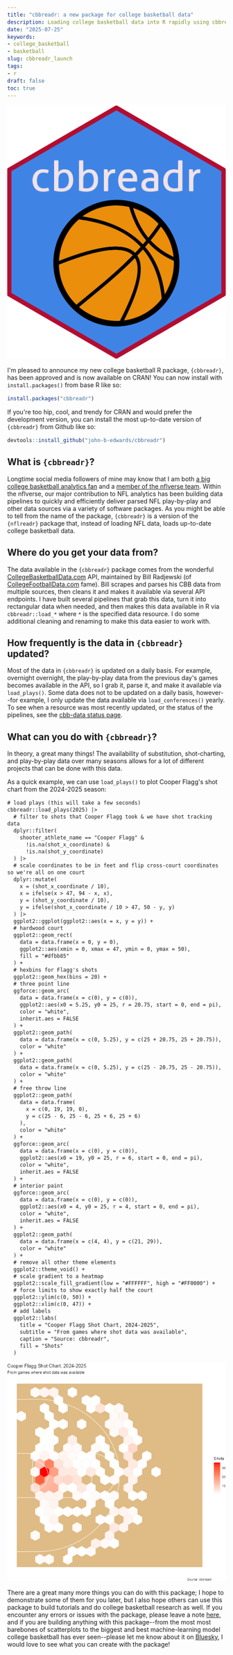 ```yaml
---
title: "cbbreadr: a new package for college basketball data"
description: Loading college basketball data into R rapidly using cbbreadr
date: "2025-07-25"
keywords: 
- college_basketball
- basketball
slug: cbbreadr_launch
tags: 
- r
draft: false
toc: true
---
```


![](https://github.com/john-b-edwards/cbbd-data/raw/master/data/outputs/cbbreadr_hex.png?raw=true)

I'm pleased to announce my new college basketball R package, `{cbbreadr}`, has been approved and is now available on CRAN! You can now install with `install.packages()` from base R like so:

```r
install.packages("cbbreadr")
```

If you're too hip, cool, and trendy for CRAN and would prefer the development version, you can install the most up-to-date version of `{cbbreadr}` from Github like so:

```r
devtools::install_github("john-b-edwards/cbbreadr")
```

## What is `{cbbreadr}`?

Longtime social media followers of mine may know that I am both [a big college basketball analytics fan](https://johnbedwards.io/blog/march_madness_2025_round_one/) and a [member of the nflverse team](https://github.com/nflverse). Within the nflverse, our major contribution to NFL analytics has been building data pipelines to quickly and efficiently deliver parsed NFL play-by-play and other data sources via a variety of software packages. As you might be able to tell from the name of the package, `{cbbreadr}` is a version of the `{nflreadr}` package that, instead of loading NFL data, loads up-to-date college basketball data.

## Where do you get your data from?

The data available in the  `{cbbreadr}` package comes from the wonderful [CollegeBasketballData.com](https://collegebasketballdata.com/) API, maintained by Bill Radjewski (of [CollegeFootballData.com](https://collegefootballdata.com/) fame). Bill scrapes and parses his CBB data from multiple sources, then cleans it and makes it available via several API endpoints. I have built several pipelines that grab this data, turn it into rectangular data when needed, and then makes this data available in R via `cbbreadr::load_*` where `*` is the specified data resource. I do some additional cleaning and renaming to make this data easier to work with.

## How frequently is the data in `{cbbreadr}` updated?

Most of the data in `{cbbreadr}` is updated on a daily basis. For example, overnight overnight, the play-by-play data from the previous day's games becomes available in the API, so I grab it, parse it, and make it available via `load_plays()`. Some data does not to be updated on a daily basis, however--for example, I only update the data available via `load_conferences()` yearly. To see when a resource was most recently updated, or the status of the pipelines, see the [cbb-data status page](https://github.com/john-b-edwards/cbbd-data).

## What can you do with `{cbbreadr}`?

In theory, a great many things! The availability of substitution, shot-charting, and play-by-play data over many seasons allows for a lot of different projects that can be done with this data.

As a quick example, we can use `load_plays()` to plot Cooper Flagg's shot chart from the 2024-2025 season:

```{r}
# load plays (this will take a few seconds)
cbbreadr::load_plays(2025) |>
  # filter to shots that Cooper Flagg took & we have shot tracking data
  dplyr::filter(
    shooter_athlete_name == "Cooper Flagg" &
      !is.na(shot_x_coordinate) &
      !is.na(shot_y_coordinate)
  ) |>
  # scale coordinates to be in feet and flip cross-court coordinates so we're all on one court
  dplyr::mutate(
    x = (shot_x_coordinate / 10),
    x = ifelse(x > 47, 94 - x, x),
    y = (shot_y_coordinate / 10),
    y = ifelse(shot_x_coordinate / 10 > 47, 50 - y, y)
  ) |>
  ggplot2::ggplot(ggplot2::aes(x = x, y = y)) +
  # hardwood court
  ggplot2::geom_rect(
    data = data.frame(x = 0, y = 0),
    ggplot2::aes(xmin = 0, xmax = 47, ymin = 0, ymax = 50),
    fill = "#dfbb85"
  ) +
  # hexbins for Flagg's shots
  ggplot2::geom_hex(bins = 20) +
  # three point line
  ggforce::geom_arc(
    data = data.frame(x = c(0), y = c(0)),
    ggplot2::aes(x0 = 5.25, y0 = 25, r = 20.75, start = 0, end = pi),
    color = "white",
    inherit.aes = FALSE
  ) +
  ggplot2::geom_path(
    data = data.frame(x = c(0, 5.25), y = c(25 + 20.75, 25 + 20.75)),
    color = "white"
  ) +
  ggplot2::geom_path(
    data = data.frame(x = c(0, 5.25), y = c(25 - 20.75, 25 - 20.75)),
    color = "white"
  ) +
  # free throw line
  ggplot2::geom_path(
    data = data.frame(
      x = c(0, 19, 19, 0),
      y = c(25 - 6, 25 - 6, 25 + 6, 25 + 6)
    ),
    color = "white"
  ) +
  ggforce::geom_arc(
    data = data.frame(x = c(0), y = c(0)),
    ggplot2::aes(x0 = 19, y0 = 25, r = 6, start = 0, end = pi),
    color = "white",
    inherit.aes = FALSE
  ) +
  # interior paint
  ggforce::geom_arc(
    data = data.frame(x = c(0), y = c(0)),
    ggplot2::aes(x0 = 4, y0 = 25, r = 4, start = 0, end = pi),
    color = "white",
    inherit.aes = FALSE
  ) +
  ggplot2::geom_path(
    data = data.frame(x = c(4, 4), y = c(21, 29)),
    color = "white"
  ) +
  # remove all other theme elements
  ggplot2::theme_void() +
  # scale gradient to a heatmap
  ggplot2::scale_fill_gradient(low = "#FFFFFF", high = "#FF0000") +
  # force limits to show exactly half the court
  ggplot2::ylim(c(0, 50)) +
  ggplot2::xlim(c(0, 47)) +
  # add labels
  ggplot2::labs(
    title = "Cooper Flagg Shot Chart, 2024-2025",
    subtitle = "From games where shot data was available",
    caption = "Source: cbbreadr",
    fill = "Shots"
  )
```

![sample cbbreadr plot](https://github.com/john-b-edwards/johnedwards/blob/main/public/images/cbbreadr/sample_plot.png?raw=true)

There are a great many more things you can do with this package; I hope to demonstrate some of them for you later, but I also hope others can use this package to build tutorials and do college basketball research as well. If you encounter any errors or issues with the package, please leave a note [here](https://github.com/john-b-edwards/cbbreadr), and if you are building anything with this package--from the most most barebones of scatterplots to the biggest and best machine-learning model college basketball has ever seen--please let me know about it on [Bluesky](https://bsky.app/profile/johnbedwards.io), I would love to see what you can create with the package!